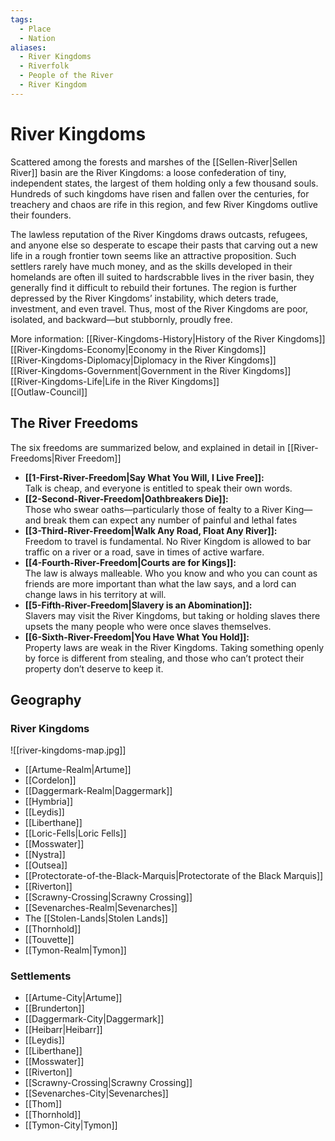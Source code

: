 ```yaml
---
tags:
  - Place
  - Nation
aliases:
  - River Kingdoms
  - Riverfolk
  - People of the River
  - River Kingdom
---
```

# River Kingdoms
Scattered among the forests and marshes of the [[Sellen-River|Sellen River]] basin are the River Kingdoms: a loose confederation of tiny, independent states, the largest of them holding only a few thousand souls. Hundreds of such kingdoms have risen and fallen over the centuries, for treachery and chaos are rife in this region, and few River Kingdoms outlive their founders. 

The lawless reputation of the River Kingdoms draws outcasts, refugees, and anyone else so desperate to escape their pasts that carving out a new life in a rough frontier town seems like an attractive proposition. Such settlers rarely have much money, and as the skills developed in their homelands are often ill suited to hardscrabble lives in the river basin, they generally find it difficult to rebuild their fortunes. The region is further depressed by the River Kingdoms’ instability, which deters trade, investment, and even travel. Thus, most of the River Kingdoms are poor, isolated, and backward—but stubbornly, proudly free.

More information:
[[River-Kingdoms-History|History of the River Kingdoms]]  
[[River-Kingdoms-Economy|Economy in the River Kingdoms]]  
[[River-Kingdoms-Diplomacy|Diplomacy in the River Kingdoms]]  
[[River-Kingdoms-Government|Government in the River Kingdoms]]  
[[River-Kingdoms-Life|Life in the River Kingdoms]]  
[[Outlaw-Council]]  
## The River Freedoms 
The six freedoms are summarized below, and explained in detail in [[River-Freedoms|River Freedom]]
* **[[1-First-River-Freedom|Say What You Will, I Live Free]]:**   
Talk is cheap, and everyone is entitled to speak their own words.  
* **[[2-Second-River-Freedom|Oathbreakers Die]]:**  
Those who swear oaths—particularly those of fealty to a River King—and break them can expect any number of painful and lethal fates  
* **[[3-Third-River-Freedom|Walk Any Road, Float Any River]]:**   
Freedom to travel is fundamental. No River Kingdom is allowed to bar traffic on a river or a road, save in times of active warfare.  
* **[[4-Fourth-River-Freedom|Courts are for Kings]]:**   
The law is always malleable. Who you know and who you can count as friends are more important than what the law says, and a lord can change laws in his territory at will.  
* **[[5-Fifth-River-Freedom|Slavery is an Abomination]]:**   
Slavers may visit the River Kingdoms, but taking or holding slaves there upsets the many people who were once slaves themselves.  
* **[[6-Sixth-River-Freedom|You Have What You Hold]]:**   
Property laws are weak in the River Kingdoms. Taking something openly by force is different from stealing, and those who can’t protect their property don’t deserve to keep it.  
## Geography
### River Kingdoms
![[river-kingdoms-map.jpg]]
* [[Artume-Realm|Artume]]  
* [[Cordelon]]  
* [[Daggermark-Realm|Daggermark]]  
* [[Hymbria]]  
* [[Leydis]]  
* [[Liberthane]]  
* [[Loric-Fells|Loric Fells]]  
* [[Mosswater]]  
* [[Nystra]]  
* [[Outsea]]  
* [[Protectorate-of-the-Black-Marquis|Protectorate of the Black Marquis]]  
* [[Riverton]]  
* [[Scrawny-Crossing|Scrawny Crossing]]  
* [[Sevenarches-Realm|Sevenarches]]  
* The [[Stolen-Lands|Stolen Lands]]  
* [[Thornhold]]  
* [[Touvette]]  
* [[Tymon-Realm|Tymon]]  
### Settlements
* [[Artume-City|Artume]]
* [[Brunderton]]
* [[Daggermark-City|Daggermark]]
* [[Heibarr|Heibarr]]
* [[Leydis]]
* [[Liberthane]]
* [[Mosswater]]
* [[Riverton]]
* [[Scrawny-Crossing|Scrawny Crossing]]
* [[Sevenarches-City|Sevenarches]]
* [[Thom]]
* [[Thornhold]]
* [[Tymon-City|Tymon]]